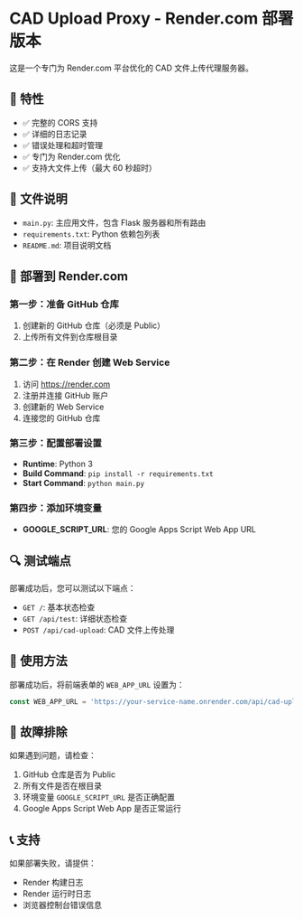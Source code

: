 # CAD Upload Proxy - Render.com 部署版本

这是一个专门为 Render.com 平台优化的 CAD 文件上传代理服务器。

## 🚀 特性

- ✅ 完整的 CORS 支持
- ✅ 详细的日志记录
- ✅ 错误处理和超时管理
- ✅ 专门为 Render.com 优化
- ✅ 支持大文件上传（最大 60 秒超时）

## 📁 文件说明

- `main.py`: 主应用文件，包含 Flask 服务器和所有路由
- `requirements.txt`: Python 依赖包列表
- `README.md`: 项目说明文档

## 🔧 部署到 Render.com

### 第一步：准备 GitHub 仓库
1. 创建新的 GitHub 仓库（必须是 Public）
2. 上传所有文件到仓库根目录

### 第二步：在 Render 创建 Web Service
1. 访问 https://render.com
2. 注册并连接 GitHub 账户
3. 创建新的 Web Service
4. 连接您的 GitHub 仓库

### 第三步：配置部署设置
- **Runtime**: Python 3
- **Build Command**: `pip install -r requirements.txt`
- **Start Command**: `python main.py`

### 第四步：添加环境变量
- **GOOGLE_SCRIPT_URL**: 您的 Google Apps Script Web App URL

## 🔍 测试端点

部署成功后，您可以测试以下端点：

- `GET /`: 基本状态检查
- `GET /api/test`: 详细状态检查
- `POST /api/cad-upload`: CAD 文件上传处理

## 📝 使用方法

部署成功后，将前端表单的 `WEB_APP_URL` 设置为：
```javascript
const WEB_APP_URL = 'https://your-service-name.onrender.com/api/cad-upload';
```

## 🐛 故障排除

如果遇到问题，请检查：
1. GitHub 仓库是否为 Public
2. 所有文件是否在根目录
3. 环境变量 `GOOGLE_SCRIPT_URL` 是否正确配置
4. Google Apps Script Web App 是否正常运行

## 📞 支持

如果部署失败，请提供：
- Render 构建日志
- Render 运行时日志
- 浏览器控制台错误信息

